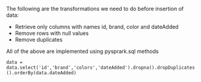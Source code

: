 The following are the transformations we need to do before insertion of data:

- Retrieve only columns with names id, brand, color and dateAdded
- Remove rows with null values
- Remove duplicates

All of the above are implemented using pysprark.sql methods 

`data = data.select('id','brand','colors','dateAdded').dropna().dropDuplicates().orderBy(data.dateAdded)`

